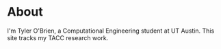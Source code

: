 # About

I'm Tyler O'Brien, a Computational Engineering student at UT Austin. This site tracks my TACC research work.

